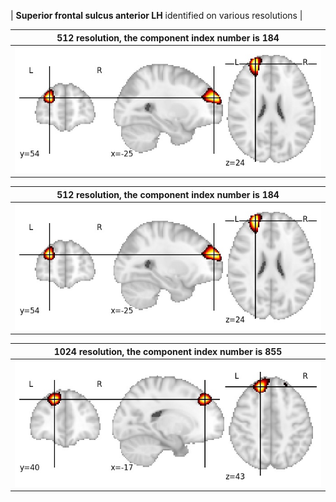 


| **Superior frontal sulcus anterior LH** identified on various resolutions |

| 512 resolution, the component index number is 184|  
|:---:|  
| ![Component 512](../512/final/184.jpg "From component 512: Superior frontal sulcus anterior LH") |

| 512 resolution, the component index number is 184|  
|:---:|  
| ![Component 512](../512/final/184.jpg "From component 512: Superior frontal sulcus anterior LH") |

| 1024 resolution, the component index number is 855|  
|:---:|  
| ![Component 1024](../1024/final/855.jpg "From component 1024: Superior frontal sulcus anterior LH") |